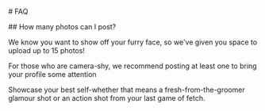 \# FAQ



\## How many photos can I post?



We know you want to show off your furry face, so we've given you space to upload up to 15 photos!



For those who are camera-shy, we recommend posting at least one to bring your profile some attention



Showcase your best self-whether that means a fresh-from-the-groomer glamour shot or an action shot from your last game of fetch.

